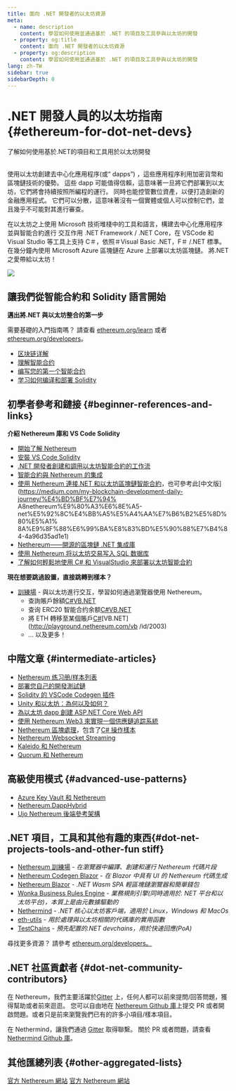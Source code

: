 ```yaml
---
title: 面向 .NET 開發者的以太坊資源
meta:
  - name: description
    content: 學習如何使用並通過基於 .NET 的項目及工具參與以太坊的開發
  - property: og:title
    content: 面向 .NET 開發者的以太坊資源
  - property: og:description
    content: 學習如何使用並通過基於 .NET 的項目及工具參與以太坊的開發
lang: zh-TW
sidebar: true
sidebarDepth: 0
---
```


# .NET 開發人員的以太坊指南 {#ethereum-for-dot-net-devs}

<div class="featured">了解如何使用基於.NET的項目和工具用於以太坊開發</div><br>

使用以太坊創建去中心化應用程序(或“ dapps”) ，這些應用程序利用加密貨幣和區塊鏈技術的優勢。 這些 dapp 可能值得信賴，這意味著一旦將它們部署到以太坊，它們將會持續按照所編程的運行。 同時也能控管數位資產，以便打造創新的金融應用程式。 它們可以分散，這意味著沒有一個實體或個人可以控制它們，並且幾乎不可能對其進行審查。

在以太坊之上使用 Microsoft 技術堆棧中的工具和語言，構建去中心化應用程序並與智能合約進行 交互作用 .NET Framework / .NET Core，在 VSCode 和 Visual Studio 等工具上支持 C＃，依照＃Visual Basic .NET，F＃ /.NET 標準。 在幾分鐘內使用 Microsoft Azure 區塊鏈在 Azure 上部署以太坊區塊鏈。 將.NET 之愛帶給以太坊！

<img src="https://raw.githubusercontent.com/Nethereum/Nethereum/master/logos/logo192x192t.png" />

## 讓我們從智能合約和 Solidity 語言開始

**邁出將.NET 與以太坊整合的第一步**

需要基礎的入門指南嗎？ 請查看 [ethereum.org/learn](/zh-tw/learn/) 或者 [ethereum.org/developers](/zh-tw/developers/)。

- [区块链详解](https://kauri.io/article/d55684513211466da7f8cc03987607d5/blockchain-explained)
- [理解智能合约](https://kauri.io/article/e4f66c6079e74a4a9b532148d3158188/ethereum-101-part-5-the-smart-contract)
- [编写您的第一个智能合约](https://kauri.io/article/124b7db1d0cf4f47b414f8b13c9d66e2/remix-ide-your-first-smart-contract)
- [学习如何编译和部署 Solidity](https://kauri.io/article/973c5f54c4434bb1b0160cff8c695369/understanding-smart-contract-compilation-and-deployment)

## 初學者參考和鏈接 {#beginner-references-and-links}

**介紹 Nethereum 庫和 VS Code Solidity**

- [開始了解 Nethereum](https://docs.nethereum.com/en/latest/getting-started/)
- [安裝 VS Code Solidity](https://marketplace.visualstudio.com/items?itemName=JuanBlanco.solidity)
- [.NET 開發者創建和調用以太坊智能合約的工作流](https://medium.com/coinmonks/a-net-developers-workflow-for-creating-and-calling-ethereum-smart-contracts-44714f191db2)
- [智能合約與 Nethereum 的集成](https://kauri.io/article/b54334b0695342c1bbe161c4c4467b50/smart-contracts-integration-with-nethereum)
- [使用 Nethereum 連接.NET 和以太坊區塊鏈智能合約](https://medium.com/my-blockchain-development-daily-journey/interfacing-net-and-ethereum-blockchain-smart-contracts-with-nethereum-2fa3729ac933)，也可參考此[中文版](https://medium.com/my-blockchain-development-daily-journey/%E4%BD%BF%E7%94% A8nethereum%E9%80%A3%E6%8E%A5-net%E5%92%8C%E4%BB%A5%E5%A4%AA%E7%B6%B2%E5%8D%80%E5%A1% 8A%E9%8F%88%E6%99%BA%E8%83%BD%E5%90%88%E7%B4%84-4a96d35ad1e1)
- [Nethereum——開源的區塊鏈 .NET 集成庫](https://kauri.io/article/d15dfd4903f149cdb84b3ce666103b52/v1/nethereum-an-open-source-.net-integration-library-for-blockchain)
- [使用 Nethereum 将以太坊交易写入 SQL 数据库](https://medium.com/coinmonks/writing-ethereum-transactions-to-sql-database-using-nethereum-fd94e0e4fa36)
- [了解如何輕鬆地使用 C# 和 VisualStudio 來部署以太坊智能合約](https://koukia.ca/deploy-ethereum-smart-contracts-using-c-and-visualstudio-5be188ae928c)

**現在想要跳過設置，直接跳轉到樣本？**

- [訓練場](http://playground.nethereum.com/) - 與以太坊進行交互，學習如何通過瀏覽器使用 Nethereum。
  - 查詢賬戶餘額[C#](http://playground.nethereum.com/csharp/id/1001)[VB.NET](http://playground.nethereum.com/vb/id/2001)
  - 查询 ERC20 智能合约余额[C#](http://playground.nethereum.com/csharp/id/1005)[VB.NET](http://playground.nethereum.com/vb/id/2004)
  - 將 ETH 轉移至某個賬戶[C#](http://playground.nethereum.com/vb/id/2003)[VB.NET](http://playground.nethereum.com/vb /id/2003)
  - ... 以及更多！

## 中階文章 {#intermediate-articles}

- [Nethereum 练习册/样本列表](http://docs.nethereum.com/en/latest/Nethereum.Workbooks/docs/)
- [部署您自己的開發測試鏈](https://github.com/Nethereum/Testchains)
- [Solidity 的 VSCode Codegen 插件](https://docs.nethereum.com/en/latest/nethereum-codegen-vscodesolidity/)
- [Unity 和以太坊：為何以及如何？](https://www.raywenderlich.com/5509-unity-and-ethereum-why-and-how)
- [為以太坊 dapp 創建 ASP.NET Core Web API](https://tech-mint.com/create-asp-net-core-web-api-for-ethereum-dapps/)
- [使用 Nethereum Web3 來實現一個供應鏈追踪系統](http://blog.pomiager.com/post/using-nethereum-web3-to-implement-a-supply-chain-traking-system4)
- [Nethereum 區塊處理](https://nethereum.readthedocs.io/en/latest/nethereum-block-processing-detail/)，包含了[C# 操作樣本](http://playground.nethereum.com/sharp/id/1025)
- [Nethereum Websocket Streaming](https://nethereum.readthedocs.io/en/latest/nethereum-subscriptions-streaming/)
- [Kaleido 和 Nethereum](https://kaleido.io/kaleido-and-nethereum/)
- [Quorum 和 Nethereum](https://github.com/Nethereum/Nethereum/blob/master/src/Nethereum.Quorum/README.md)

## 高級使用模式 {#advanced-use-patterns}

- [Azure Key Vault 和 Nethereum](https://github.com/Azure-Samples/bc-community-samples/tree/master/akv-nethereum)
- [Nethereum.DappHybrid](https://github.com/Nethereum/Nethereum.DappHybrid)
- [Ujo Nethereum 後端參考架構](https://docs.nethereum.com/en/latest/nethereum-ujo-backend-sample/)

## .NET 項目，工具和其他有趣的東西{#dot-net-projects-tools-and-other-fun stiff}

- [Nethereum 訓練場](http://playground.nethereum.com/) - _在瀏覽器中編譯、創建和運行 Nethereum 代碼片段_
- [Nethereum Codegen Blazor](https://github.com/Nethereum/Nethereum.CodeGen.Blazor) - _在 Blazor 中具有 UI 的 Nethereum 代碼生成_
- [Nethereum Blazor](https://github.com/Nethereum/NethereumBlazor) - _.NET Wasm SPA 輕區塊鏈瀏覽器和簡單錢包_
- [Wonka Business Rules Engine](https://docs.nethereum.com/en/latest/wonka/) - _業務規則引擎(同時適用於. NET 平台和以太坊平台)，本質上是由元數據驅動的_
- [Nethermind](https://github.com/NethermindEth/nethermind) - _.NET 核心以太坊客戶端，適用於 Linux，Windows 和 MacOs_
- [eth-utils](https://github.com/ethereum/eth-utils/) - _用於處理與以太坊相關的代碼庫的實用函數_
- [TestChains](https://github.com/Nethereum/TestChains) - _預先配置的.NET devchains，用於快速回應(PoA)_

尋找更多資源？ 請參考 [ethereum.org/developers。](/zh-tw/developers/)

## .NET 社區貢獻者 {#dot-net-community-contributors}

在 Nethereum，我們主要活躍於[Gitter](https://gitter.im/Nethereum/Nethereum) 上，任何人都可以前來提問/回答問題，獲得幫助或者前來逛逛。 您可以自由地在 [Nethereum Github 庫](https://github.com/Nethereum)上提交 PR 或者開啟問題。或者只是前來瀏覽我們已有的許多小項目/樣本項目。

在 Nethermind，讓我們通過 [Gitter](https://gitter.im/nethermindeth/nethermind) 取得聯繫。 關於 PR 或者問題，請查看 [Nethermind Github 庫](https://github.com/NethermindEth/nethermind)。

## 其他匯總列表 {#other-aggregated-lists}

[官方 Nethereum 網站](https://nethereum.com/) [官方 Nethereum 網站](https://nethermind.io/)
